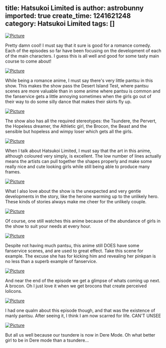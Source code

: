 title: Hatsukoi Limited is
author: astrobunny
imported: true
create_time: 1241621248
category: Hatsukoi Limited
tags: []
---
 [![](wp-uploads/2009/05/wpid-tsukasa-chihiro-hatsukoi-limited-03-1280x720-h264-aac9faa3e6d-0-500x281.jpg "Picture")](/images/wp-uploads/2009/05/wpid-tsukasa-chihiro-hatsukoi-limited-03-1280x720-h264-aac9faa3e6d-0.jpg)  
  
Pretty damn cool! I must say that it sure is good for a romance comedy. Each of the episodes so far have been focusing on the development of each of the main characters. I guess this is all well and good for some tasty main course to come about!  
<!--more-->  
 [![](wp-uploads/2009/05/wpid-tsukasa-chihiro-hatsukoi-limited-03-1280x720-h264-aac9faa3e6d-2-500x281.jpg "Picture")](/images/wp-uploads/2009/05/wpid-tsukasa-chihiro-hatsukoi-limited-03-1280x720-h264-aac9faa3e6d-2.jpg)  
  
While being a romance anime, I must say there's very little pantsu in this show. This makes the show pass the Desert Island Test, where pantsu scenes are more valuable than in some anime where pantsu is common and the fanservice gets a little annoying sometimes when the girls go out of their way to do some silly dance that makes their skirts fly up.  
  
 [![](wp-uploads/2009/05/wpid-tsukasa-chihiro-hatsukoi-limited-03-1280x720-h264-aac9faa3e6d-5-500x281.jpg "Picture")](/images/wp-uploads/2009/05/wpid-tsukasa-chihiro-hatsukoi-limited-03-1280x720-h264-aac9faa3e6d-5.jpg)  
  
The show also has all the required stereotypes: the Tsundere, the Pervert, the Hopeless dreamer, the Athletic girl, the Brocon, the Beast and the sensible but hopeless and wimpy loser which gets all the girls.  
  
 [![](wp-uploads/2009/05/wpid-tsukasa-chihiro-hatsukoi-limited-03-1280x720-h264-aac9faa3e6d-9-500x281.jpg "Picture")](/images/wp-uploads/2009/05/wpid-tsukasa-chihiro-hatsukoi-limited-03-1280x720-h264-aac9faa3e6d-9.jpg)  
  
When I talk about Hatsukoi Limited, I must say that the art in this anime, although coloured very simply, is excellent. The low number of lines actually means the artists can pull together the shapes properly and make some really nice and cute looking girls while still being able to produce many frames.  
  
 [![](wp-uploads/2009/05/wpid-tsukasa-chihiro-hatsukoi-limited-03-1280x720-h264-aac9faa3e6d-6-500x281.jpg "Picture")](/images/wp-uploads/2009/05/wpid-tsukasa-chihiro-hatsukoi-limited-03-1280x720-h264-aac9faa3e6d-6.jpg)  
  
What I also love about the show is the unexpected and very gentle developments in the story, like the heroine warming up to the unlikely hero. These kinds of stories always make me cheer for the unlikely couple.  
  
 [![](wp-uploads/2009/05/wpid-tsukasa-chihiro-hatsukoi-limited-03-1280x720-h264-aac9faa3e6d-10-500x281.jpg "Picture")](/images/wp-uploads/2009/05/wpid-tsukasa-chihiro-hatsukoi-limited-03-1280x720-h264-aac9faa3e6d-10.jpg)  
  
Of course, one still watches this anime because of the abundance of girls in the show to suit your needs at every hour.  
  
 [![](wp-uploads/2009/05/wpid-tsukasa-chihiro-hatsukoi-limited-03-1280x720-h264-aac9faa3e6d-13-500x281.jpg "Picture")](/images/wp-uploads/2009/05/wpid-tsukasa-chihiro-hatsukoi-limited-03-1280x720-h264-aac9faa3e6d-13.jpg)  
  
Despite not having much pantsu, this anime still DOES have some fanservice scenes, and are used to great effect. Take this scene for example. The excuse she has for kicking him and revealing her pinkpan is no less than a superb example of fanservice.  
  
 [![](wp-uploads/2009/05/wpid-tsukasa-chihiro-hatsukoi-limited-03-1280x720-h264-aac9faa3e6d-14-500x281.jpg "Picture")](/images/wp-uploads/2009/05/wpid-tsukasa-chihiro-hatsukoi-limited-03-1280x720-h264-aac9faa3e6d-14.jpg)  
  
And near the end of the episode we get a glimpse of whats coming up next. A brocon. Oh I just love it when we get brocons that create perceived lolicons.  
  
 [![](wp-uploads/2009/05/wpid-tsukasa-chihiro-hatsukoi-limited-03-1280x720-h264-aac9faa3e6d-15-500x281.jpg "Picture")](/images/wp-uploads/2009/05/wpid-tsukasa-chihiro-hatsukoi-limited-03-1280x720-h264-aac9faa3e6d-15.jpg)  
  
I had one qualm about this episode though, and that was the existence of manly pantsu. After seeing it, I think I am now scarred for life. CAN'T UNSEE  
  
 [![](wp-uploads/2009/05/wpid-tsukasa-chihiro-hatsukoi-limited-03-1280x720-h264-aac9faa3e6d-16-500x281.jpg "Picture")](/images/wp-uploads/2009/05/wpid-tsukasa-chihiro-hatsukoi-limited-03-1280x720-h264-aac9faa3e6d-16.jpg)  
  
But all us well because our tsundere is now in Dere Mode. Oh what better girl to be in Dere mode than a tsundere...